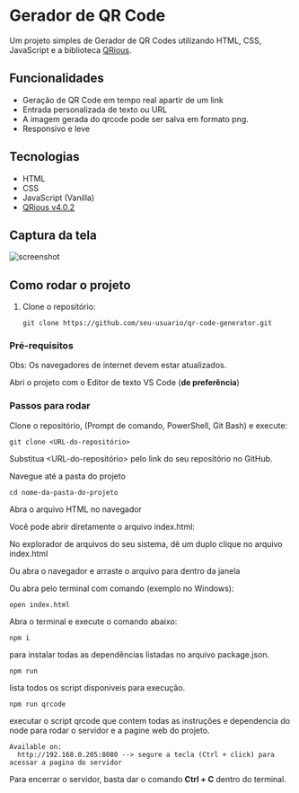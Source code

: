 # Gerador de QR Code

Um projeto simples de Gerador de QR Codes utilizando HTML, CSS, JavaScript e a biblioteca [QRious](https://github.com/neocotic/qrious).

## Funcionalidades

- Geração de QR Code em tempo real apartir de um link
- Entrada personalizada de texto ou URL
- A imagem gerada do qrcode pode ser salva em formato png.
- Responsivo e leve

## Tecnologias

- HTML
- CSS
- JavaScript (Vanilla)
- [QRious v4.0.2](https://github.com/neocotic/qrious)


## Captura da tela

![screenshot](tela-captura.jpg) 

## Como rodar o projeto

1. Clone o repositório:
   ```
   git clone https://github.com/seu-usuario/qr-code-generator.git
   ```
### Pré-requisitos
Obs: Os navegadores de internet devem estar atualizados.

Abri o projeto com o Editor de texto VS Code (**de preferência**)

### Passos para rodar
Clone o repositório, (Prompt de comando, PowerShell, Git Bash) e execute:

```
git clone <URL-do-repositório>
```
Substitua <URL-do-repositório> pelo link do seu repositório no GitHub.

Navegue até a pasta do projeto

```
cd nome-da-pasta-do-projeto
```
Abra o arquivo HTML no navegador

Você pode abrir diretamente o arquivo index.html:

No explorador de arquivos do seu sistema, dê um duplo clique no arquivo index.html

Ou abra o navegador e arraste o arquivo para dentro da janela

Ou abra pelo terminal com comando (exemplo no Windows):
```
open index.html
```
Abra o terminal e execute o comando abaixo:
```
npm i
```
para instalar todas as dependências listadas no arquivo package.json.

```
npm run
```
lista todos os script disponiveis para execução.

```
npm run qrcode
```
executar o script qrcode que contem todas as instruções e dependencia do node para rodar o servidor e a pagine web do projeto.
```
Available on:
  http://192.168.0.205:8080 --> segure a tecla (Ctrl + click) para acessar a pagina do servidor
```
Para encerrar o servidor, basta dar o comando **Ctrl + C** dentro do terminal.
